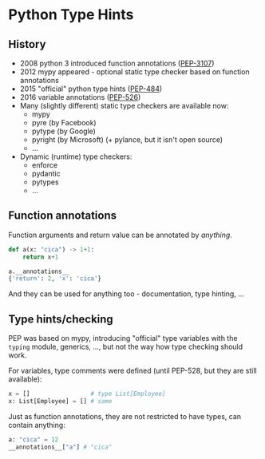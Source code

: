 # Python Type Hints

## History

- 2008 python 3 introduced function annotations ([PEP-3107](https://www.python.org/dev/peps/pep-3107/))
- 2012 mypy appeared - optional static type checker based on function annotations
- 2015 "official" python type hints ([PEP-484](https://www.python.org/dev/peps/pep-0484/))
- 2016 variable annotations ([PEP-526](https://www.python.org/dev/peps/pep-0526/))
- Many (slightly different) static type checkers are available now:
  - mypy
  - pyre (by Facebook)
  - pytype (by Google)
  - pyright (by Microsoft) (+ pylance, but it isn't open source)
  - ...
- Dynamic (runtime) type checkers:
  - enforce
  - pydantic
  - pytypes
  - ...

## Function annotations

Function arguments and return value can be annotated by _anything_. 

```python
def a(x: "cica") -> 1+1:
    return x+1

a.__annotations__
{'return': 2, 'x': 'cica'}
```

And they can be used for anything too - documentation, type hinting, ...

## Type hints/checking

PEP was based on mypy, introducing "official" type variables with the `typing` module, generics, ..., but not the way how type checking should work.

For variables, type comments were defined (until PEP-528, but they are still available):

```python
x = []                 # type List[Employee]
x: List[Employee] = [] # same
```

Just as function annotations, they are not restricted to have types, can contain anything:

```python
a: "cica" = 12
__annotations__["a"] # "cica"
```

